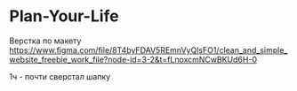 # Plan-Your-Life
Верстка по макету https://www.figma.com/file/8T4byFDAV5REmnVyQlsFO1/clean_and_simple_website_freebie_work_file?node-id=3-2&t=fLnoxcmNCwBKUd6H-0

1ч - почти сверстал шапку
